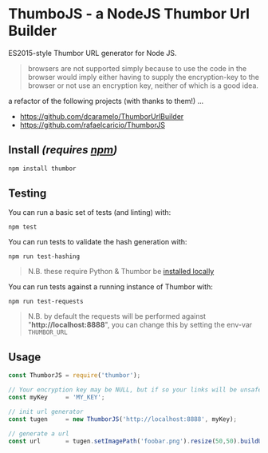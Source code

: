 # ThumboJS - a NodeJS Thumbor Url Builder

ES2015-style Thumbor URL generator for Node JS.

> browsers are not supported simply because to use the code in the browser would imply either having to supply the encryption-key to the browser or not use an encryption key, neither of which is a good idea.

a refactor of the following projects (with thanks to them!) ...
 - https://github.com/dcaramelo/ThumborUrlBuilder
 - https://github.com/rafaelcaricio/ThumborJS

## Install <em>(requires [npm](https://docs.npmjs.com/getting-started/what-is-npm))</em>

```sh
npm install thumbor
```

## Testing

You can run a basic set of tests (and linting) with:
```
npm test
```

You can run tests to validate the hash generation with:
```
npm run test-hashing
```
> N.B. these require Python & Thumbor be [installed locally](http://thumbor.readthedocs.io/en/latest/installing.html)


You can run tests against a running instance of Thumbor with:
```
npm run test-requests
```
> N.B. by default the requests will be performed against "**http://localhost:8888**", you can change this by setting the env-var `THUMBOR_URL`


## Usage

```javascript
const ThumborJS = require('thumbor');

// Your encryption key may be NULL, but if so your links will be unsafe (this is definitely NOT RECOMMENDED).
const myKey     = 'MY_KEY'; 

// init url generator
const tugen     = new ThumborJS('http://localhost:8888', myKey);

// generate a url
const url       = tugen.setImagePath('foobar.png').resize(50,50).buildUrl();
```
